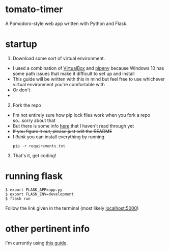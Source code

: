 # tomato-timer
A Pomodoro-style web app written with Python and Flask.

# startup
1. Download some sort of virtual environment. 
  - I used a combination of [VirtualBox](https://www.virtualbox.org/) and [pipenv](https://pypi.org/project/pipenv/) because Windows 10 
  has some path issues that make it difficult to set up and install
  - This guide will be written with this in mind but feel free to use whichever virtual environment you're comfortable with
  - Or don't
  - 
2.  Fork the repo
  - I'm not entirely sure how pip lock files work when you fork a repo so...sorry about that
  - But there is some info [here](https://pipenv-fork.readthedocs.io/en/latest/advanced.html) that I haven't read through yet
  - ~~If you figure it out, please just edit the README~~
  - I *think* you can install everything by running
    ```shellscript
    pip -r requirements.txt
    ```

3. That's it, get coding!

# running flask
```shellscript 
$ export FLASK_APP=app.py
$ export FLASK_ENV=development
$ flask run
```
Follow the link given in the terminal (most likely [localhost:5000](http://localhost:5000/))

# other pertinent info
I'm currently using [this guide](https://python-adv-web-apps.readthedocs.io/en/latest/flask_forms.html).
